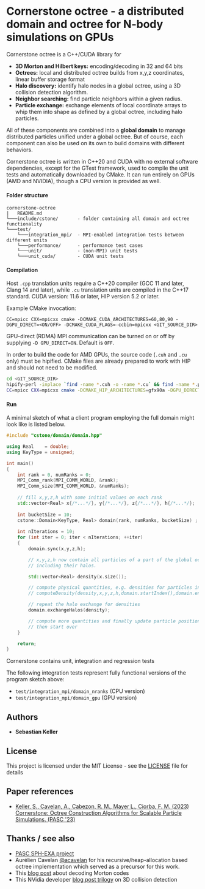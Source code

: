 

# Cornerstone octree - a distributed domain and octree for N-body simulations on GPUs

Cornerstone octree is a C++/CUDA library for
* **3D Morton and Hilbert keys:** encoding/decoding in 32 and 64 bits
* **Octrees:** local and distributed octree builds from x,y,z coordinates, linear buffer storage format
* **Halo discovery:** identify halo nodes in a global octree, using a 3D collision detection algorithm.
* **Neighbor searching:** find particle neighbors within a given radius.
* **Particle exchange:** exchange elements of local coordinate arrays to whip them into shape
   as defined by a global octree, including halo particles.

All of these components are combined into a **global domain** to manage distributed particles
unified under a global octree. But of course, each component can also be used on its own to
build domains with different behaviors.

Cornerstone octree is written in C++20 and CUDA with no external software dependencies,
except for the GTest framework, used to compile the unit tests and automatically downloaded by CMake.
It can run entirely on GPUs (AMD and NVIDIA), though a CPU version is provided as well.

#### Folder structure

```
cornerstone-octree
|   README.md
└───include/cstone/       - folder containing all domain and octree functionality
└───test/
    └───integration_mpi/  - MPI-enabled integration tests between different units
    └───performance/      - performance test cases
    └───unit/             - (non-MPI) unit tests
    └───unit_cuda/        - CUDA unit tests
```

#### Compilation

Host `.cpp` translation units require a C++20 compiler
(GCC 11 and later, Clang 14 and later), while `.cu` translation units are compiled in the C++17 standard.
CUDA version: 11.6 or later, HIP version 5.2 or later.

Example CMake invocation:
```shell
CC=mpicc CXX=mpicxx cmake -DCMAKE_CUDA_ARCHITECTURES=60,80,90 -DGPU_DIRECT=<ON/OFF> -DCMAKE_CUDA_FLAGS=-ccbin=mpicxx <GIT_SOURCE_DIR>
```

GPU-direct (RDMA) MPI communication can be turned on or off by supplying `-D GPU_DIRECT=ON`. Default is `OFF`.

In order to build the code for AMD GPUs, the source code (`.cuh` and `.cu` only) must be hipified.
CMake files are already prepared to work with HIP and should not need to be modified.

```bash
cd <GIT_SOURCE_DIR>
hipify-perl -inplace `find -name *.cuh -o -name *.cu` && find -name *.prehip -delete
CC=mpicc CXX=mpicxx cmake -DCMAKE_HIP_ARCHITECTURES=gfx90a -DGPU_DIRECT=<ON/OFF> <GIT_SOURCE_DIR>
```


#### Run

A minimal sketch of what a client program employing the full domain might look like is listed below.

```c++
#include "cstone/domain/domain.hpp"

using Real    = double;
using KeyType = unsigned;

int main()
{
    int rank = 0, numRanks = 0;
    MPI_Comm_rank(MPI_COMM_WORLD, &rank);
    MPI_Comm_size(MPI_COMM_WORLD, &numRanks);
    
    // fill x,y,z,h with some initial values on each rank
    std::vector<Real> x{/*...*/}, y{/*...*/}, z{/*...*/}, h{/*...*/};
    
    int bucketSize = 10;
    cstone::Domain<KeyType, Real> domain(rank, numRanks, bucketSize) ;
    
    int nIterations = 10;
    for (int iter = 0; iter < nIterations; ++iter)
    {
        domain.sync(x,y,z,h);

        // x,y,z,h now contain all particles of a part of the global octree,
        // including their halos.

        std::vector<Real> density(x.size());

        // compute physical quantities, e.g. densities for particles in the assigned ranges:
        // computeDensity(density,x,y,z,h,domain.startIndex(),domain.endIndex());

        // repeat the halo exchange for densities
        domain.exchangeHalos(density);

        // compute more quantities and finally update particle positions in x,y,z and h,
        // then start over
    }

    return;
}
```

Cornerstone contains unit, integration and regression tests

The following integration tests represent fully functional versions of the program sketch above:
* `test/integration_mpi/domain_nranks` (CPU version)
* `test/integration_mpi/domain_gpu` (GPU version)

## Authors

* **Sebastian Keller**

## License

This project is licensed under the MIT License - see the [LICENSE](LICENSE) file for details

## Paper references

* [Keller, S., Cavelan, A., Cabezon, R. M., Mayer L., Ciorba, F. M. (2023) Cornerstone: Octree Construction Algorithms for Scalable Particle Simulations. (PASC '23)](https://dl.acm.org/doi/abs/10.1145/3592979.3593417)


## Thanks / see also

* [PASC SPH-EXA project](https://github.com/unibas-dmi-hpc/SPH-EXA_mini-app)
* Aurélien Cavelan [@acavelan](https://github.com/acavelan) for his recursive/heap-allocation based octree
 implementation which served as a precursor for this work.
* This [blog post](https://fgiesen.wordpress.com/2009/12/13/decoding-morton-codes/) about decoding Morton codes
* This NVidia developer [blog post trilogy](https://developer.nvidia.com/blog/thinking-parallel-part-i-collision-detection-gpu/)
  on 3D collision detection

